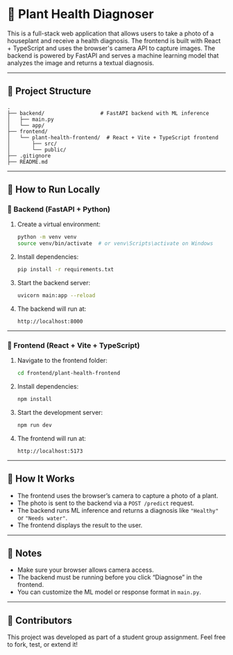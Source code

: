 # 🌿 Plant Health Diagnoser

This is a full-stack web application that allows users to take a photo of a houseplant and receive a health diagnosis. The frontend is built with React + TypeScript and uses the browser's camera API to capture images. The backend is powered by FastAPI and serves a machine learning model that analyzes the image and returns a textual diagnosis.

---

## 🧱 Project Structure

```
.
├── backend/                  # FastAPI backend with ML inference
│   ├── main.py
│   └── app/
├── frontend/
│   └── plant-health-frontend/  # React + Vite + TypeScript frontend
│       ├── src/
│       └── public/
├── .gitignore
├── README.md
```

---

## 🚀 How to Run Locally

### 🧪 Backend (FastAPI + Python)

1. Create a virtual environment:

   ```bash
   python -m venv venv
   source venv/bin/activate  # or venv\Scripts\activate on Windows
   ```

2. Install dependencies:

   ```bash
   pip install -r requirements.txt
   ```

3. Start the backend server:

   ```bash
   uvicorn main:app --reload
   ```

4. The backend will run at:
   ```
   http://localhost:8000
   ```

---

### 🎨 Frontend (React + Vite + TypeScript)

1. Navigate to the frontend folder:

   ```bash
   cd frontend/plant-health-frontend
   ```

2. Install dependencies:

   ```bash
   npm install
   ```

3. Start the development server:

   ```bash
   npm run dev
   ```

4. The frontend will run at:
   ```
   http://localhost:5173
   ```

---

## 📸 How It Works

- The frontend uses the browser’s camera to capture a photo of a plant.
- The photo is sent to the backend via a `POST /predict` request.
- The backend runs ML inference and returns a diagnosis like `"Healthy"` or `"Needs water"`.
- The frontend displays the result to the user.

---

## 🧠 Notes

- Make sure your browser allows camera access.
- The backend must be running before you click “Diagnose” in the frontend.
- You can customize the ML model or response format in `main.py`.

---

## 👥 Contributors

This project was developed as part of a student group assignment. Feel free to fork, test, or extend it!
